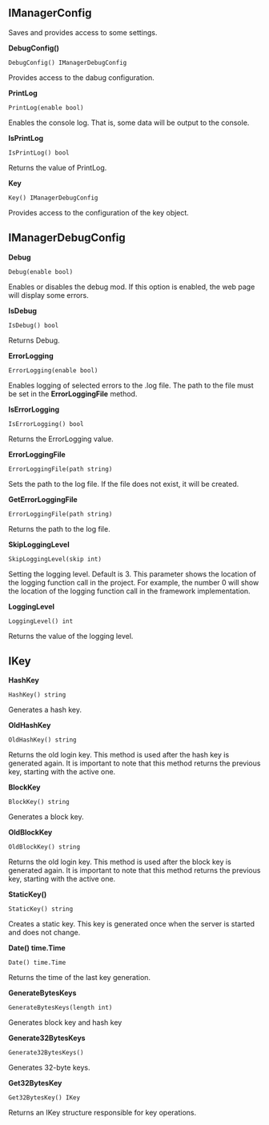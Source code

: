 ## IManagerConfig
Saves and provides access to some settings.

__DebugConfig()__
```
DebugConfig() IManagerDebugConfig
```
Provides access to the dabug configuration.

__PrintLog__
```
PrintLog(enable bool)
```
Enables the console log. That is, some data will be output to the console.

__IsPrintLog__
```
IsPrintLog() bool
```
Returns the value of PrintLog.

__Key__
```
Key() IManagerDebugConfig
```
Provides access to the configuration of the key object.

## IManagerDebugConfig

__Debug__
```
Debug(enable bool)
```
Enables or disables the debug mod. If this option is enabled, the web page will 
display some errors.

__IsDebug__
```
IsDebug() bool
```
Returns Debug.

__ErrorLogging__
```
ErrorLogging(enable bool)
```
Enables logging of selected errors to the .log file. The path to the file must be set 
in the __ErrorLoggingFile__ method.

__IsErrorLogging__
```
IsErrorLogging() bool
```
Returns the ErrorLogging value.

__ErrorLoggingFile__
```
ErrorLoggingFile(path string)
```
Sets the path to the log file. If the file does not exist, it will be created.

__GetErrorLoggingFile__
```
ErrorLoggingFile(path string)
```
Returns the path to the log file.

__SkipLoggingLevel__
```
SkipLoggingLevel(skip int)
```
Setting the logging level. Default is 3.
This parameter shows the location of the logging function call in the project. 
For example, the number 0 will show the location of the logging function call in the framework implementation.

__LoggingLevel__
```
LoggingLevel() int
```
Returns the value of the logging level.

## IKey

__HashKey__
```
HashKey() string
```
Generates a hash key.

__OldHashKey__
```
OldHashKey() string
```
Returns the old login key.
This method is used after the hash key is generated again.
It is important to note that this method returns the previous key, starting with the active one.

__BlockKey__
```
BlockKey() string
```
Generates a block key.

__OldBlockKey__
```
OldBlockKey() string
```
Returns the old login key.
This method is used after the block key is generated again.
It is important to note that this method returns the previous key, starting with the active one.

__StaticKey()__
```
StaticKey() string
```
Creates a static key. This key is generated once when the server is started and does not change.

__Date() time.Time__
```
Date() time.Time
```
Returns the time of the last key generation.

__GenerateBytesKeys__
```
GenerateBytesKeys(length int)
```
Generates block key and hash key

__Generate32BytesKeys__
```
Generate32BytesKeys()
```
Generates 32-byte keys.

__Get32BytesKey__
```
Get32BytesKey() IKey
```
Returns an IKey structure responsible for key operations.